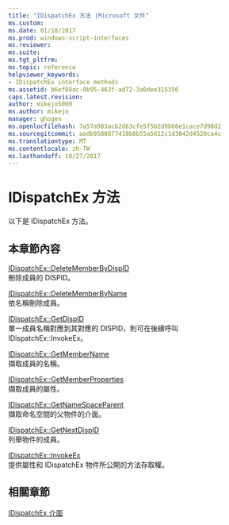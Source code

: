 ```yaml
---
title: "IDispatchEx 方法 |Microsoft 文件"
ms.custom: 
ms.date: 01/18/2017
ms.prod: windows-script-interfaces
ms.reviewer: 
ms.suite: 
ms.tgt_pltfrm: 
ms.topic: reference
helpviewer_keywords:
- IDispatchEx interface methods
ms.assetid: b6ef88ac-0b95-463f-ad72-3a0dee315356
caps.latest.revision: 
author: mikejo5000
ms.author: mikejo
manager: ghogen
ms.openlocfilehash: 7a57a983acb2d63cfe5f5b2d9b66e1cace7d98d2
ms.sourcegitcommit: aadb9588877418b8b55a5612c1d3842d4520ca4c
ms.translationtype: MT
ms.contentlocale: zh-TW
ms.lasthandoff: 10/27/2017
---
```

# <a name="idispatchex-methods"></a>IDispatchEx 方法
以下是 IDispatchEx 方法。  
  
## <a name="in-this-section"></a>本章節內容  
 [IDispatchEx::DeleteMemberByDispID](../../winscript/reference/idispatchex-deletememberbydispid.md)  
 刪除成員的 DISPID。  
  
 [IDispatchEx::DeleteMemberByName](../../winscript/reference/idispatchex-deletememberbyname.md)  
 依名稱刪除成員。  
  
 [IDispatchEx::GetDispID](../../winscript/reference/idispatchex-getdispid.md)  
 單一成員名稱對應到其對應的 DISPID，則可在後續呼叫 IDispatchEx::InvokeEx。  
  
 [IDispatchEx::GetMemberName](../../winscript/reference/idispatchex-getmembername.md)  
 擷取成員的名稱。  
  
 [IDispatchEx::GetMemberProperties](../../winscript/reference/idispatchex-getmemberproperties.md)  
 擷取成員的屬性。  
  
 [IDispatchEx::GetNameSpaceParent](../../winscript/reference/idispatchex-getnamespaceparent.md)  
 擷取命名空間的父物件的介面。  
  
 [IDispatchEx::GetNextDispID](../../winscript/reference/idispatchex-getnextdispid.md)  
 列舉物件的成員。  
  
 [IDispatchEx::InvokeEx](../../winscript/reference/idispatchex-invokeex.md)  
 提供屬性和 IDispatchEx 物件所公開的方法存取權。  
  
## <a name="related-sections"></a>相關章節  
 [IDispatchEx 介面](../../winscript/reference/idispatchex-interface.md)